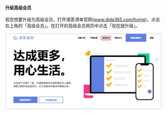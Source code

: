 #### 升级高级会员

若您想要升级为高级会员，打开滴答清单官网(www.dida365.com/home)，点击右上角的「高级会员」，在打开的高级会员网页中点击「现在就升级」。

![winpremium](../../images/Windows/account/1.1.6.png)


